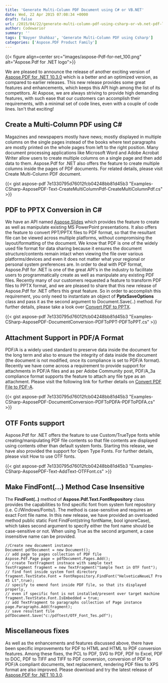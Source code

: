 ```yaml
---
title: 'Generate Multi-Column PDF Document using C# or VB.NET'
date: Wed, 22 Apr 2015 07:08:34 +0000
draft: false
url: /2015/04/22/generate-multi-column-pdf-using-csharp-or-vb.net-pdf-library/
author: Codewarior
summary: ''
tags: ['Nayyer Shahbaz', 'Generate Multi-Column PDF using Csharp']
categories: ['Aspose.PDF Product Family']
---
```




{{< figure align=center src="images/aspose-Pdf-for-net_100.png" alt="Aspose.Pdf for .NET logo">}}


We are pleased to announce the release of another exciting version of [Aspose.PDF for .NET 10.3.0][1] which is a better and an optimized version, as compared to earlier releases. This new release provides some great features and enhancements, which keeps this API high among the list of its competitors. At Aspose, we are always striving to provide high demanding features, with such ease that our customers can accomplish their requirements, with a minimal set of code lines, even with a couple of code lines. Isn't that exciting!

## Create a Multi-Column PDF using C#

Magazines and newspapers mostly have news; mostly displayed in multiple columns on the single pages instead of the books where text paragraphs are mostly printed on the whole pages from left to the right position. Many document processing applications like Microsoft Word and Adobe Acrobat Writer allow users to create multiple columns on a single page and then add data to them. Aspose.Pdf for .NET also offers the feature to create multiple columns inside the pages of PDF documents. For related details, please visit Create Multi-Column PDF document.

{{< gist aspose-pdf 7e1330795d76012fcb04248bb81d45b3 "Examples-CSharp-AsposePDF-Text-CreateMultiColumnPdf-CreateMultiColumnPdf.cs" >}}

## PDF to PPTX Conversion in C#

We have an API named [Aspose.Slides][2] which provides the feature to create as well as manipulate existing MS PowerPoint presentations. It also offers the feature to convert PPT/PPTX files to PDF format, so that the resultant file can be viewed across multiple platforms, without compromising the layout/formatting of the document. We know that PDF is one of the widely used file format for data sharing because it ensures the document structure/contents remain intact when viewing the file over various platforms/devices and even it does not matter what your regional or personal system preferences are. In order to deal with PDF format, Aspose.Pdf for .NET is one of the great API's in the industry to facilitate users to programmatically create as well as manipulate any existing PDF files. Recently many of our customers requested a feature to transform PDF files to PPTX format, and we are pleased to share that this new release of Aspose.Pdf for .NET offers this great feature. So in order to accomplish this requirement, you only need to instantiate an object of **PptxSaveOptions** class and pass it as the second argument to Document.Save(..) method. For further details, please take a look over [Convert PDF to PPTX][3].

{{< gist aspose-pdf 7e1330795d76012fcb04248bb81d45b3 "Examples-CSharp-AsposePDF-DocumentConversion-PDFToPPT-PDFToPPT.cs" >}}

## Attachment Support in PDF/A Format

PDF/A is a widely used standard to preserve data inside the document for the long term and also to ensure the integrity of data inside the document (the document is not modified, once its compliance is set to PDF/A format). Recently we have come across a requirement to provide support for attachments in PDF/A files and as per Adobe Community post, PDF/A\_3a compliance format supports the feature to attach any file type as an attachment. Please visit the following link for further details on [Convert PDF File to PDF-A][4].

{{< gist aspose-pdf 7e1330795d76012fcb04248bb81d45b3 "Examples-CSharp-AsposePDF-DocumentConversion-PDFToPDFA-PDFToPDFA.cs" >}}

## OTF Fonts support

Aspose.Pdf for .NET offers the feature to use Custom/TrueType fonts while creating/manipulating PDF file contents so that file contents are displayed using contents other than default system fonts. Starting this release, we have also provided the support for Open Type Fonts. For further details, please visit How to use OTF fonts.

{{< gist aspose-pdf 7e1330795d76012fcb04248bb81d45b3 "Examples-CSharp-AsposePDF-Text-AddText-OTFFont.cs" >}}

## Make FindFont(...) Method Case Insensitive

The **FindFont(..)** method of **Aspose.Pdf.Text.FontRepository** class provides the capabilities to find specific font from system font repository (i.e. C:/Windows/Fonts/). The method is case-sensitive and requires an exact Font file name. In this new release, we have provided an overloaded method public static Font FindFont(string fontName, bool ignoreCase), which takes second argument to specify either the font name should be case-sensitive or not. When using True as the second argument, a case insensitive name can be provided.

```
//Create new document instance
Document pdfDocument = new Document();
// add page to pages collection of PDF file
Aspose.Pdf.Page page = pdfDocument.Pages.Add();
// create TextFragment instnace with sample text
TextFragment fragment = new TextFragment("Sample Text in OTF font");
// find font inside system font directory
fragment.TextState.Font = FontRepository.FindFont("HelveticaNeueLT Pro 45 Lt",true);
// specify to emend font inside PDF file, so that its displayed properly,
// even if specific font is not installed/present over target machine
fragment.TextState.Font.IsEmbedded = true;
// add TextFragment to paragraphs collection of Page instance
page.Paragraphs.Add(fragment);
// save resultant file
pdfDocument.Save("c:/pdftest/OTF_Font_Tes.pdf");
```

## Miscellaneous fixes

As well as the enhancements and features discussed above, there have been specific improvements for PDF to HTML and HTML to PDF conversion features. Among these fixes, the PCL to PDF, SVG to PDF, PDF to Excel, PDF to DOC, PDF to TIFF and TIFF to PDF conversion, conversion of PDF to PDF/A compliant documents, text replacement, rendering PDF files to XPS format are also improved. Please download and try the latest release of [Aspose.PDF for .NET 10.3.0][5].




[1]: https://downloads.aspose.com/pdf/net
[2]: https://products.aspose.com/slides/net
[3]: https://docs.aspose.com/display/pdfnet/Convert+PDF+to+PowerPoint+PPTX
[4]: https://docs.aspose.com/display/pdfnet/Convert+PDF+file+to+other+Formats
[5]: https://downloads.aspose.com/pdf/net




